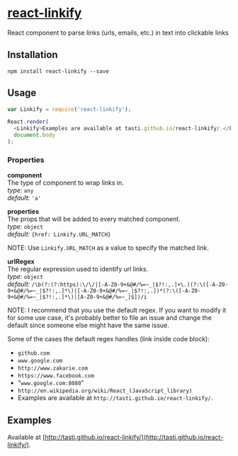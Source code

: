 # [react-linkify](http://tasti.github.io/react-linkify/)
React component to parse links (urls, emails, etc.) in text into clickable links

## Installation

```
npm install react-linkify --save
```

## Usage

```js
var Linkify = require('react-linkify');

React.render(
  <Linkify>Examples are available at tasti.github.io/react-linkify/.</Linkify>,
  document.body
);
```

### Properties

**component**  
The type of component to wrap links in.  
_type:_ `any`  
_default:_ `'a'`  

**properties**  
The props that will be added to every matched component.  
_type:_ `object`  
_default:_ `{href: Linkify.URL_MATCH}`

NOTE: Use `Linkify.URL_MATCH` as a value to specify the matched link.

**urlRegex**  
The regular expression used to identify url links.  
_type:_ `object`  
_default:_ `/\b(?:(?:https):\/\/|[-A-Z0-9+&@#/%=~_|$?!:,.]+\.)(?:\([-A-Z0-9+&@#/%=~_|$?!:,.]*\)|[-A-Z0-9+&@#/%=~_|$?!:,.])*(?:\([-A-Z0-9+&@#/%=~_|$?!:,.]*\)|[A-Z0-9+&@#/%=~_|$])/i`

NOTE: I recommend that you use the default regex. If you want to modify it for some use case, it's probably better to file an issue and change the default since someone else might have the same issue.

Some of the cases the default regex handles (link inside code block):
- `github.com`
- `www.google.com`
- `http://www.zakarie.com`
- `https://www.facebook.com`
- "`www.google.com:8080`"
- `http://en.wikipedia.org/wiki/React_(JavaScript_library)`
- Examples are available at `http://tasti.github.io/react-linkify/`.

## Examples

Available at [http://tasti.github.io/react-linkify/](http://tasti.github.io/react-linkify/).
